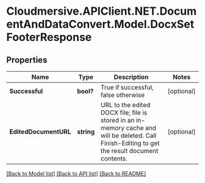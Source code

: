 # Cloudmersive.APIClient.NET.DocumentAndDataConvert.Model.DocxSetFooterResponse
## Properties

Name | Type | Description | Notes
------------ | ------------- | ------------- | -------------
**Successful** | **bool?** | True if successful, false otherwise | [optional] 
**EditedDocumentURL** | **string** | URL to the edited DOCX file; file is stored in an in-memory cache and will be deleted.  Call Finish-Editing to get the result document contents. | [optional] 

[[Back to Model list]](../README.md#documentation-for-models) [[Back to API list]](../README.md#documentation-for-api-endpoints) [[Back to README]](../README.md)

